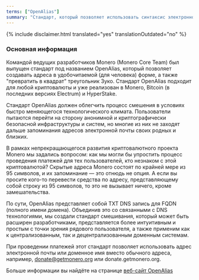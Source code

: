```yaml
---
terms: ["OpenAlias"]
summary: "Стандарт, который позволяет использовать синтаксис электронной почты или домена для оплаты вместо адреса, например. donate@getmonero.org или donate.getmonero.org"
---
```


{% include disclaimer.html translated="yes" translationOutdated="no" %}
### Основная информация

Командой ведущих разработчиков Monero (Monero Core Team) был выпущен стандарт под названием OpenAlias, который позволяет создавать адреса в удобочитаемой (для человека) форме, а также "превратить в квадрат" треугольник Зуко. Стандарт OpenAlias подходит для любой криптовалюты и уже реализован в Monero, Bitcoin (в последних версиях Electrum) и HyperStake.

Стандарт OpenAlias должен облегчить процесс смешения в условиях быстро меняющегося технологического климата. Пользователи пытаются перейти на сторону анонимной и криптографически безопасной инфраструктуры и систем, но многие из них не заходят дальше запоминания адресов электронной почты своих родных и близких.

В рамках непрекращающегося развития криптовалютного проекта Monero мы задались вопросом: как мы могли бы упростить процесс проведения платежей для тех пользователей, кто незнаком с этой криптовалютой? Скрытые адреса Monero состоят по крайней мере из 95 символов, и их запоминание — это отнюдь не опция. А если вы просите кого-то перевести средства по адресу, представляющему собой строку из 95 символов, то это не вызывает ничего, кроме замешательства.

По сути, OpenAlias представляет собой TXT DNS запись для FQDN (полного имени домена). Объединив это со связанными с DNS технологиями, мы создали стандарт смешивания, который может быть расширен разработчиками, представляется более интуитивным и простым с точки зрения рядового пользователя, а также применим как к централизованным, так и децентрализованным доменным системам.

При проведении платежей этот стандарт позволяет использовать адрес электронной почты или доменное имя вместо обычного адреса, например, donate@getmonero.org или donate.getmonero.org.

Больше информации вы найдёте на странице [веб-сайт OpenAlias](https://openalias.org)
